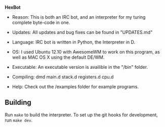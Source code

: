 **HexBot**

* Reason: This is both an IRC bot, and an interpreter for my turing complete byte-code in one.  

* Updates: All updates and bug fixes can be found in "UPDATES.md"

* Language: IRC bot is written in Python, the Interpreter in D. 

* OS: I used Ubuntu 12.10 with AwesomeWM to work on this program, as well as MAC OS X using the default DE/WM. 

* Executable: An executable version is availible in the "/bin" folder.

* Compiling: dmd main.d stack.d registers.d cpu.d

* Help: Check out the /examples folder for example programs.

Building
--------
Run `make` to build the interpreter. To set up the git hooks for development, run `make dev`.
  


